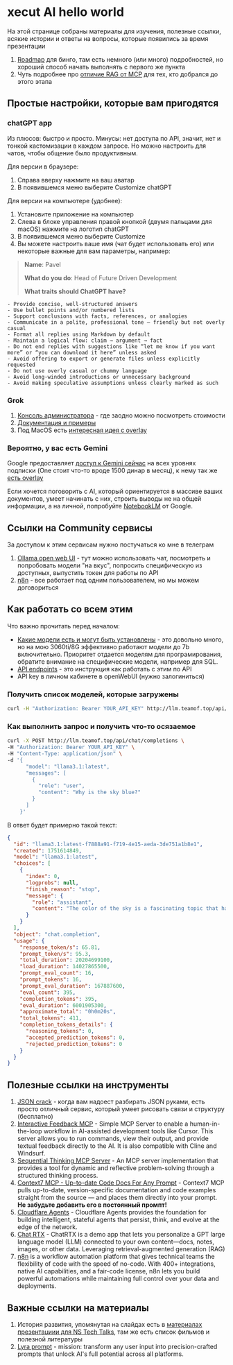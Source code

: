 # xecut AI hello world

На этой странице собраны материалы для изучения, полезные ссылки, всякие истории и ответы на вопросы, которые появились за время презентации

1. [Roadmap](AItechStepsOnTheWay.md) для бинго, там есть немного (или много) подробностей, но хороший способ начать выполнять с первого же пункта
2. Чуть подробнее про [отличие RAG от MCP](AItechVector.md) для тех, кто добрался до этого этапа

## Простые настройки, которые вам пригодятся

### chatGPT app

Из плюсов: быстро и просто. Минусы: нет доступа по API, значит, нет и тонкой кастомизации в каждом запросе. Но можно настроить для чатов, чтобы общение было продуктивным.

Для версии в браузере:
1. Справа вверху нажмите на ваш аватар
2. В появившемся меню выберите Customize chatGPT

Для версии на компьютере (удобнее):
1. Установите приложение на компьютер
2. Слева в блоке управления правой кнопкой (двумя пальцами для macOS) нажмите на логотип chatGPT
3. В появившемся меню выберите Customize
4. Вы можете настроить ваше имя (чат будет использовать его) или некоторые важные для вам параметры, например:

> **Name**: Pavel
>
> **What do you do**: Head of Future Driven Development 
>
> **What traits should ChatGPT have?**
```plain
- Provide concise, well-structured answers  
- Use bullet points and/or numbered lists  
- Support conclusions with facts, references, or analogies  
- Communicate in a polite, professional tone — friendly but not overly casual  
- Format all replies using Markdown by default  
- Maintain a logical flow: claim → argument → fact
- Do not end replies with suggestions like “let me know if you want more” or “you can download it here” unless asked  
- Avoid offering to export or generate files unless explicitly requested  
- Do not use overly casual or chummy language  
- Avoid long-winded introductions or unnecessary background  
- Avoid making speculative assumptions unless clearly marked as such
```

### Grok

1. [Консоль администратора](https://console.x.ai/) - где заодно можно посмотреть стоимости
2. [Документация и примеры](https://docs.x.ai/docs/tutorial)
3. Под MacOS есть [интересная идея с overlay](https://github.com/tchlux/macos-grok-overlay)

### Вероятно, у вас есть Gemini

Google предоставляет [доступ к Gemini сейчас](https://gemini.google.com/app) на всех уровнях подписки (One стоит что-то вроде 1500 динар в месяц), к нему так же [есть overlay](https://github.com/jzelenkov/macos-gemini-overlay?tab=readme-ov-file)

Если хочется поговорить с AI, который ориентируется в массиве ваших документов, умеет начинать с них, строить выводы не на общей информации, а на личной, попробуйте [NotebookLM](https://notebooklm.google.com) от Google.


## Ссылки на Community сервисы

За доступом к этим сервисам нужно постучаться ко мне в телеграм

1. [Ollama open web UI](https://llm.teamof.top/) - тут можно использовать чат, посмотреть и попробовать модели "на вкус", попросить специфическую из доступных, выпустить токен для работы по API
2. [n8n](https://n8n.teamof.top/) - все работает под одним пользователем, но мы можем договориться

## Как работать со всем этим

Что важно прочитать перед началом:
* [Какие модели есть и могут быть установлены](https://ollama.com/library) - это довольно много, но на мою 3060ti/8G эффективно работают модели до 7b включительно. Приоритет отдается моделям для програмирования, обратите внимание на специфические модели, например для SQL.
* [API endpoints](https://docs.openwebui.com/getting-started/api-endpoints) - это инструкция как работать с этим по API
* API key в личном кабинете в openWebUI (нужно залогиниться)

### Получить список моделей, которые загружены

```bash
curl -H "Authorization: Bearer YOUR_API_KEY" http://llm.teamof.top/api/models
```

### Как выполнить запрос и получить что-то осязаемое

```bash
curl -X POST http://llm.teamof.top/api/chat/completions \
-H "Authorization: Bearer YOUR_API_KEY" \
-H "Content-Type: application/json" \
-d '{
      "model": "llama3.1:latest",
      "messages": [
        {
          "role": "user",
          "content": "Why is the sky blue?"
        }
      ]
    }'
```

В ответ будет примерно такой текст:

```JSON
{
  "id": "llama3.1:latest-f7888a91-f719-4e15-aeda-3de751a1b8e1",
  "created": 1751614849,
  "model": "llama3.1:latest",
  "choices": [
    {
      "index": 0,
      "logprobs": null,
      "finish_reason": "stop",
      "message": {
        "role": "assistant",
        "content": "The color of the sky is a fascinating topic that has puzzled humans for centuries. The answer lies in a phenomenon called Rayleigh scattering, named after the British physicist Lord Rayleigh, who first described it in the late 19th century.\n\nHere's what happens:\n\n1. **Sunlight enters Earth's atmosphere**: When sunlight enters our atmosphere, it is composed of all the colors of the visible spectrum (red, orange, yellow, green, blue, indigo, and violet).\n2. **Scattering occurs**: As the light travels through the atmosphere, it encounters tiny molecules of gases such as nitrogen (N2) and oxygen (O2). These molecules are much smaller than the wavelength of light.\n3. **Shorter wavelengths scatter more**: The shorter wavelengths of light, like blue and violet, are scattered in all directions by these gas molecules. This is because they have a higher frequency (or energy) and therefore interact more strongly with the tiny molecules in the atmosphere.\n4. **Blue light dominates**: As a result of this scattering process, the blue light is dispersed throughout the sky, giving it its characteristic color.\n\nIn essence, the shorter wavelengths of light are scattered by the tiny molecules in the atmosphere, making the sky appear blue to our eyes.\n\n**Other factors that influence the color of the sky:**\n\n* **Dust and pollution**: Tiny particles in the air can also scatter light, but they tend to scatter longer wavelengths (like red and orange) more than shorter ones.\n* **Atmospheric conditions**: The amount of scattering that occurs depends on the density of the atmosphere, which varies with altitude, temperature, and humidity.\n* **Time of day and year**: The position of the sun in the sky affects the amount of light scattered by the atmosphere.\n\nIn summary, the blue color of the sky is a direct result of Rayleigh scattering, where shorter wavelengths of light are dispersed throughout the atmosphere due to interactions with tiny gas molecules."
      }
    }
  ],
  "object": "chat.completion",
  "usage": {
    "response_token/s": 65.81,
    "prompt_token/s": 95.3,
    "total_duration": 20204699100,
    "load_duration": 14027865500,
    "prompt_eval_count": 16,
    "prompt_tokens": 16,
    "prompt_eval_duration": 167887600,
    "eval_count": 395,
    "completion_tokens": 395,
    "eval_duration": 6001905300,
    "approximate_total": "0h0m20s",
    "total_tokens": 411,
    "completion_tokens_details": {
      "reasoning_tokens": 0,
      "accepted_prediction_tokens": 0,
      "rejected_prediction_tokens": 0
    }
  }
}
```

## Полезные ссылки на инструменты

1. [JSON crack](https://jsoncrack.com/editor) - когда вам надоест разбирать JSON руками, есть просто отличный сервис, который умеет рисовать связи и структуру (бесплатно)
2. [Interactive Feedback MCP](https://github.com/noopstudios/interactive-feedback-mcp) - Simple MCP Server to enable a human-in-the-loop workflow in AI-assisted development tools like Cursor. This server allows you to run commands, view their output, and provide textual feedback directly to the AI. It is also compatible with Cline and Windsurf.
3. [Sequential Thinking MCP Server](https://github.com/modelcontextprotocol/servers/tree/main/src/sequentialthinking) - An MCP server implementation that provides a tool for dynamic and reflective problem-solving through a structured thinking process.
4. [Context7 MCP - Up-to-date Code Docs For Any Prompt](https://github.com/upstash/context7) - Context7 MCP pulls up-to-date, version-specific documentation and code examples straight from the source — and places them directly into your prompt. **Не забудьте добавить его в постоянный промпт!**
5. [Cloudflare Agents](https://github.com/cloudflare/agents?tab=readme-ov-file) - Cloudflare Agents provides the foundation for building intelligent, stateful agents that persist, think, and evolve at the edge of the network.
6. [Chat RTX](https://www.nvidia.com/en-eu/ai-on-rtx/chatrtx/) - ChatRTX is a demo app that lets you personalize a GPT large language model (LLM) connected to your own content—docs, notes, images, or other data. Leveraging retrieval-augmented generation (RAG)
7. [n8n](https://github.com/n8n-io/n8n) is a workflow automation platform that gives technical teams the flexibility of code with the speed of no-code. With 400+ integrations, native AI capabilities, and a fair-code license, n8n lets you build powerful automations while maintaining full control over your data and deployments.

## Важные ссылки на материалы

1. История развития, упомянутая на слайдах есть в [материалах презентациии для NS Tech Talks](CommunityLLM.md), там же есть список фильмов и полезной литературы
2. [Lyra prompt](AItechLyraPrompt.md) - mission: transform any user input into precision-crafted prompts that unlock AI's full potential across all platforms.
